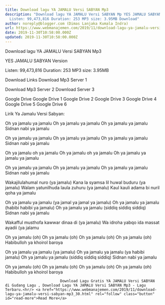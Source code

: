 ```yaml
---
title: Download lagu YA JAMALU Versi SABYAN Mp3
description: "Download lagu YA JAMALU Versi SABYAN Mp YES JAMALU SABYAN Version
  Listen: 99,473,816 Duration: 253 MP3 size: 3.95MB Download"
author: noreply@blogger.com (Dimas Lanjaka Kumala Indra)
url: https://www.webmanajemen.com/2019/11/download-lagu-ya-jamalu-versi-sabyan-mp3_30.html
date: 2019-11-30T10:58:00.000Z
updated: 2019-11-30T10:58:00.000Z
---
```


Download lagu YA JAMALU Versi SABYAN Mp3

  YES JAMALU SABYAN Version 

  Listen: 99,473,816 
  Duration: 253 
  MP3 size: 3.95MB 

  Download Links 
  Download Mp3 Server 1 

  Download Mp3 Server 2 
  Download Server 3 


  Google Drive   Google Drive 1 
  Google Drive 2 
  Google Drive 3 
  Google Drive 4 
  Google Drive 5 
  Google Drive 6 


                             
Lirik Ya Jamalu Versi Sabyan:
                             
Oh ya jamalu ya jamalu
  Oh ya jamalu ya jamalu
  Oh ya jamalu ya jamalu
  Sidnan nabi ya jamalu
  
  Oh ya jamalu ya jamalu
  Oh ya jamalu ya jamalu
  Oh ya jamalu ya jamalu
  Sidnan nabi ya jamalu
  
  Oh ya jamalu oh ya jamalu
  Oh ya jamalu oh ya jamalu 
  Oh ya jamalu ya jamalu ya jamalu
  
  Oh ya jamalu ya jamalu
  Oh ya jamalu ya jamalu
  Oh ya jamalu ya jamalu
  Sidnan nabi ya jamalu
  
  Wakajilulahumal nuro (ya jamalu)
  Kana la syamsa lil huwal buduru (ya jamalu)
  Walam yatunilhuda laula zuhuru (ya jamalu)
  Kaul kauli adama bi nuril qoha ya jamalu
  
  Oh ya jamalu ya jamalu (ya jamal ya jamal ya jamalu)
  Oh ya jamalu ya jamalu (habibi habibi ya jamalu)
  Oh ya jamalu ya jamalu (siddiq siddiq siddiq)
  Sidnan nabi ya jamalu
  
  Wakafful musthofa kawwar dinaa di (ya jamalu)
  Wa idroha yabqo ida massat ayadii (ya jalamu
  
  Oh ya jamalu (oh)
  Oh ya jamalu (oh)
  Oh ya jamalu (oh)
  Oh ya jamalu (oh)
  Habibulloh ya khoirol baroya
  
  Oh ya jamalu ya jamalu (ya jamalu)
  Oh ya jamalu ya jamalu (ya habibi jamalu)
  Oh ya jamalu ya jamalu (siddiq siddiq siddiq)
  Sidnan nabi ya jamalu
  
  Oh ya jamalu (oh)
  Oh ya jamalu (oh)
  Oh ya jamalu (oh)
  Oh ya jamalu (oh)
  Habibulloh ya khoirol baroya                                 
                                 
                             Download Lagu Gratis YA JAMALU Versi SABYAN di Gudang Lagu , Download Lagu YA JAMALU Versi SABYAN Mp3 - Lagu Terbaru.<hr/> <a href="https://www.webmanajemen.com/2019/11/download-lagu-ya-jamalu-versi-sabyan-mp3_30.html" rel="follow" class="button" id="read-more">Read More</a>